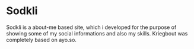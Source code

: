 # Sodkli
Sodkli is a about-me based site, which i developed for the purpose of showing some of my social informations and also my skills. 
Kriegbout was completely based on ayo.so. 
